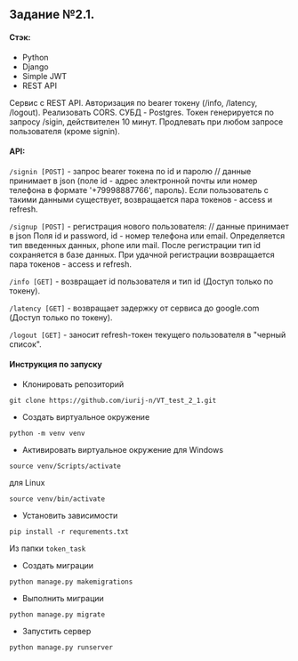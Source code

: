 ## Задание №2.1.

#### Стэк:
- Python
- Django
- Simple JWT
- REST API

Сервис с REST API. Авторизация по bearer токену (/info, /latency, /logout). 
Реализовать CORS. СУБД - Postgres. Токен генерируется по запросу /sigin, действителен 10 минут. Продлевать при любом запросе пользователя (кроме signin).

#### API:

```/signin [POST]``` - запрос bearer токена по id и паролю // данные принимает в json (поле id - адрес электронной почты или номер телефона в формате '+79998887766', пароль). Если пользователь с такими данными существует, возвращается пара токенов - access и refresh.

```/signup [POST]``` - регистрация нового пользователя: // данные принимает в json
Поля id и password, id - номер телефона или email. Определяется тип введенных данных, phone или mail. После регистрации тип id сохраняется в базе данных. При удачной регистрации возвращается пара токенов - access и refresh.

```/info [GET]``` - возвращает id пользователя и тип id (Доступ только по токену).

```/latency [GET]``` - возвращает задержку от сервиса до google.com (Доступ только по токену).

```/logout [GET]``` - заносит refresh-токен текущего пользователя в "черный список".

#### Инструкция по запуску

- Клонировать репозиторий
```
git clone https://github.com/iurij-n/VT_test_2_1.git
```
- Создать виртуальное окружение
```
python -m venv venv
```
- Активировать виртуальное окружение
для Windows
```
source venv/Scripts/activate
```
для Linux
```
source venv/bin/activate
```
- Установить зависимости
```
pip install -r requrements.txt
```

Из папки `token_task`
- Создать миграции
```
python manage.py makemigrations
```
- Выполнить миграции
```
python manage.py migrate
```
- Запустить сервер
```
python manage.py runserver
```
